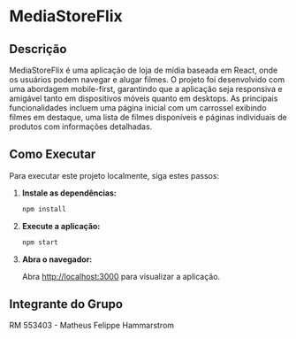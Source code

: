 # MediaStoreFlix

## Descrição

MediaStoreFlix é uma aplicação de loja de mídia baseada em React, onde os usuários podem navegar e alugar filmes. O projeto foi desenvolvido com uma abordagem mobile-first, garantindo que a aplicação seja responsiva e amigável tanto em dispositivos móveis quanto em desktops. As principais funcionalidades incluem uma página inicial com um carrossel exibindo filmes em destaque, uma lista de filmes disponíveis e páginas individuais de produtos com informações detalhadas.


## Como Executar

Para executar este projeto localmente, siga estes passos:

1. **Instale as dependências:**

    ```sh
    npm install
    ```

2. **Execute a aplicação:**

    ```sh
    npm start
    ```

3. **Abra o navegador:**

    Abra [http://localhost:3000](http://localhost:3000) para visualizar a aplicação.

## Integrante do Grupo

RM 553403 - Matheus Felippe Hammarstrom
